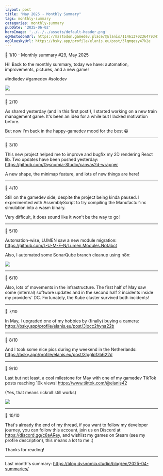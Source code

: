 ```yaml
---
layout: post
title: "May 2025 - Monthly Summary"
tags: monthly-summary
categories: monthly-summary
pubDate: '2025-06-02'
heroImage: '../../../assets/default-header.png'
ogMastodonUrl: https://mastodon.gamedev.place/@Elanis/114613702364793473
ogBlueskyUrl: https://bsky.app/profile/elanis.eu/post/3lqmqesy47k2e
---
```


🧵 1/10 - Monthly summary #29, May 2025

Hi!
Back to the monthly summary, today we have: automation, improvements, pictures, and a new game!

#indiedev #gamedev #solodev

![](/assets/img/202505-summaries/minimap-history.gif)

<hr />

🧵 2/10

As shared yesterday (and in this first post!), I started working on a new train management game. It's been an idea for a while but I lacked motivation before. 

But now I'm back in the happy-gamedev mood for the best 😁

<hr />

🧵 3/10

This new project helped me to improve and bugfix my 2D rendering React lib. Two updates have been pushed yesterday: https://github.com/Dysnomia-Studio/canvas2d-wrapper

A new shape, the minimap feature, and lots of new things are here!

<hr />

🧵 4/10

Still on the gamedev side, despite the project being kinda paused. I experimented with AssemblyScript to try compiling the Manufactur'inc simulation into a wasm binary.

Very difficult, it does sound like it won't be the way to go!

<hr />

🧵 5/10

Automation-wise, LUMEN saw a new module migration: https://github.com/L-U-M-E-N/Lumen.Modules.Notabot

Also, I automated some SonarQube branch cleanup using n8n:

![](/assets/img/202505-summaries/1.webp)

<hr />

🧵 6/10

Also, lots of movements in the infrastructure. The first half of May saw some (internal) software updates and in the second half 2 incidents inside my providers' DC. Fortunately, the Kube cluster survived both incidents!

<hr />

🧵 7/10

In May, I upgraded one of my hobbies by (finally) buying a camera:
https://bsky.app/profile/elanis.eu/post/3locc2hyna22b

<hr />

🧵 8/10

And I took some nice pics during my weekend in the Netherlands:
https://bsky.app/profile/elanis.eu/post/3lpglpfzb622d

<hr />

🧵 9/10

Last but not least, a cool milestone for May with one of my gamedev TikTok posts reaching 10k views!
https://www.tiktok.com/@elanis42

(Yes, that means rickroll still works)

![](/assets/img/202505-summaries/2.png)

<hr />

🧵 10/10

That's already the end of my thread, if you want to follow my developer journey, you can follow this account, join us on Discord at https://discord.gg/c8aARey, and wishlist my games on Steam (see my profile description), this means a lot to me :)

Thanks for reading!

<hr />

Last month's summary: https://blog.dysnomia.studio/blog/en/2025-04-summaries/